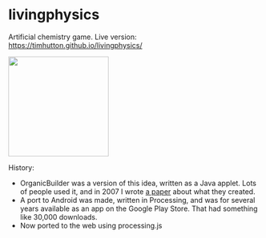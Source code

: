 livingphysics
=============

Artificial chemistry game. Live version: https://timhutton.github.io/livingphysics/

<a href="https://timhutton.github.io/livingphysics/"><img width="200px" src="https://user-images.githubusercontent.com/647092/69833661-3b8ac580-122d-11ea-95a8-a17bb135854a.png"></img></a>

History:
 - OrganicBuilder was a version of this idea, written as a Java applet. Lots of people used it, and in 2007 I wrote <a href="http://www.sq3.org.uk/papers/ob_report.pdf">a paper</a> about what they created.
 - A port to Android was made, written in Processing, and was for several years available as an app on the Google Play Store. That had something like 30,000 downloads.
 - Now ported to the web using processing.js
